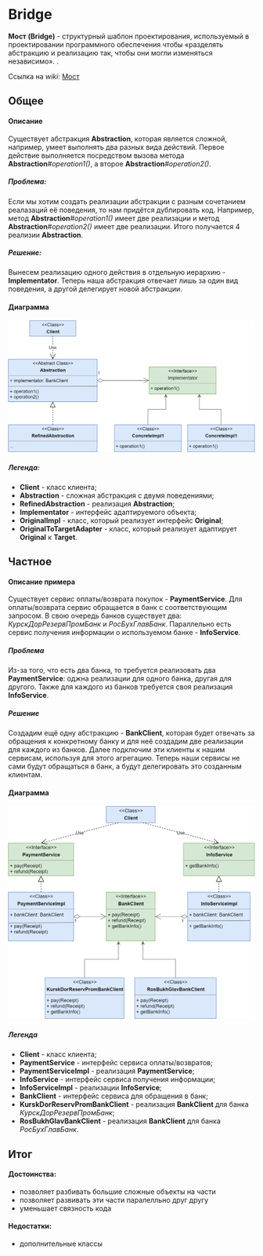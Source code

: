 # Bridge

**Мост (Bridge)** - структурный шаблон проектирования, используемый
 в проектировании программного обеспечения чтобы «разделять абстракцию 
 и реализацию так, чтобы они могли изменяться независимо». .

Ссылка на _wiki_: [Мост](https://ru.wikipedia.org/wiki/%D0%9C%D0%BE%D1%81%D1%82_(%D1%88%D0%B0%D0%B1%D0%BB%D0%BE%D0%BD_%D0%BF%D1%80%D0%BE%D0%B5%D0%BA%D1%82%D0%B8%D1%80%D0%BE%D0%B2%D0%B0%D0%BD%D0%B8%D1%8F))

## Общее

#### Описание
Существует абстракция **Abstraction**, которая является сложной, 
например, умеет выполнять два разных вида действий.
Первое действие выполняется посредством вызова метода **Abstraction**_#operation1()_,
а второе **Abstraction**_#operation2()_.

##### Проблема:
Если мы хотим создать реализации абстракции с разным сочетанием реалазаций её поведения, 
то нам придётся дублировать код.
Например, метод **Abstraction**_#operation1()_ имеет две реализации и 
метод **Abstraction**_#operation2()_ имеет две реализации.
Итого получается 4 реализии **Abstraction**.

##### Решение:
Вынесем реализацию одного действия в отдельную иерархию - **Implementator**.
Теперь наша абстракция отвечает лишь за один вид поведения, а другой делегирует новой абстракции.


#### Диаграмма
![Общая диаграмма](resources/bridge.png)
##### Легенда:

 - **Client** - класс клиента;
 - **Abstraction** - сложная абстракция с двумя поведениями;
 - **RefinedAbstraction** - реализация **Abstraction**;
 - **Implementator** - интерфейс адаптируемого объекта;
 - **OriginalImpl** - класс, который реализует интерфейс **Original**;
 - **OriginalToTargetAdapter** - класс, который реализует адаптирует **Original** к **Target**.
 
## Частное

#### Описание примера

Существует сервис оплаты/возврата покупок - **PaymentService**. Для оплаты/возврата сервис обращается в банк
 с соответствующим запросом. В свою очередь банков существует два: _КурскДорРезервПромБанк_ и _РосБухГлавБанк_. 
 Параллельно есть сервис получения информации о используемом банке - **InfoService**.

##### Проблема

Из-за того, что есть два банка, то требуется реализовать два **PaymentService**: оджна реализации для одного банка,
другая для другого. Также для каждого из банков требуется своя реализация **InfoService**.

##### Решение

Создадим ещё одну абстракцию - **BankClient**, которая будет отвечать за обращения к конкретному банку и для неё 
создадим две реализации для каждого из банков. Далее подключим эти клиенты к нашим сервисам, используя для 
этого агрегацию. Теперь наши сервисы не сами будут обращаться в банк, а будут делегировать это созданным клиентам.

#### Диаграмма
![Диаграмма примера](resources/payment-service.png) 

##### Легенда

 - **Client** - класс клиента;
 - **PaymentService** - интерфейс сервиса оплаты/возвратов;
 - **PaymentServiceImpl** - реализация **PaymentService**;
 - **InfoService** - интерфейс сервиса получения информации;
 - **InfoServiceImpl** - реализации **InfoService**;
 - **BankClient** - интерфейс сервиса для обращения в банк;
 - **KurskDorReservPromBankClient** - реализация **BankClient** для банка _КурскДорРезервПромБанк_;
 - **RosBukhGlavBankClient** - реализация **BankClient** для банка _РосБухГлавБанк_.

## Итог
#### Достоинства:
* позволяет разбивать большие сложные объекты на части
* позволяет развивать эти части паралелльно друг другу
* уменьшает связность кода

#### Недостатки:
* дополнительные классы